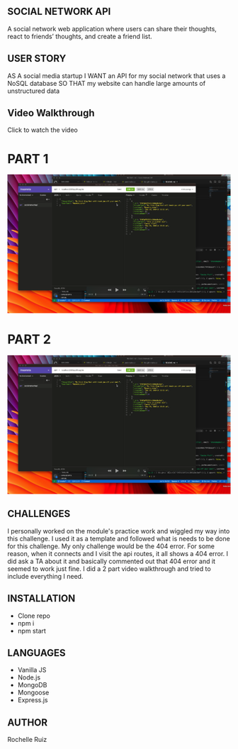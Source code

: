 ## SOCIAL NETWORK API
A social network web application where users can share their thoughts, react to friends’ thoughts, and create a friend list.


## USER STORY
AS A social media startup
I WANT an API for my social network that uses a NoSQL database
SO THAT my website can handle large amounts of unstructured data


## Video Walkthrough

Click to watch the video

# PART 1
[![Watch the video](screenshot.png)](https://youtu.be/-0Dikgkc0vw)
# PART 2
[![Watch the video](screenshot.png)](https://youtu.be/WFpcLDCGdp8)

## CHALLENGES

I personally worked on the module's practice work and wiggled my way into this challenge. I used it as a template and followed what is needs to be done for this challenge. My only challenge would be the 404 error. For some reason, when it connects and I visit the api routes, it all shows a 404 error. I did ask a TA about it and basically commented out that 404 error and it seemed to work just fine. I did a 2 part video walkthrough and tried to include everything I need.

## INSTALLATION 
* Clone repo
* npm i
* npm start

## LANGUAGES

* Vanilla JS
* Node.js
* MongoDB
* Mongoose
* Express.js


## AUTHOR
Rochelle Ruiz
